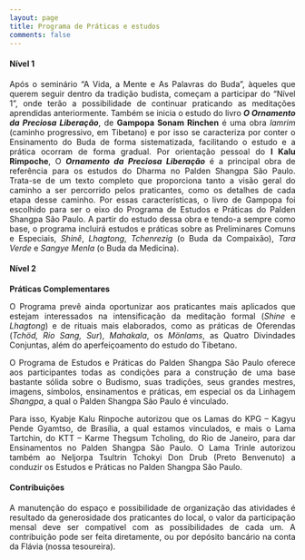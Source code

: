 ```yaml
---
layout: page
title: Programa de Práticas e estudos
comments: false
---
```



#### Nível 1

<p align="justify">   Após o seminário “A Vida, a Mente e As Palavras do Buda”, àqueles que querem seguir dentro da tradição budista, começam a participar do “Nível 1”, onde terão a possibilidade de continuar praticando as meditações aprendidas anteriormente. Também se inicia o estudo do livro <i><b>O Ornamento da Preciosa Liberação</b></i>, de <b>Gampopa Sonam Rinchen</b> é uma obra <i>lamrim</i> (caminho progressivo, em Tibetano) e por isso se caracteriza por conter o Ensinamento do Buda de forma sistematizada, facilitando o estudo e a prática ocorram de forma gradual. Por orientação pessoal do <b>I Kalu Rimpoche</b>, O <i><b>Ornamento da Preciosa Liberação</b></i> é a principal obra de referência para os estudos do Dharma no Palden Shangpa São Paulo. Trata-se de um texto completo que proporciona tanto a visão geral do caminho a ser percorrido pelos praticantes, como os detalhes de cada etapa desse caminho.
Por essas características, o livro de Gampopa foi escolhido para ser o eixo do Programa de Estudos e Práticas do Palden Shangpa São Paulo. A partir do estudo dessa obra e tendo-a sempre como base, o programa incluirá estudos e práticas sobre as Preliminares Comuns e Especiais, <i>Shinê</i>, <i>Lhagtong</i>, <i>Tchenrezig</i> (o Buda da Compaixão), <i>Tara Verde</i> e <i>Sangye Menla</i> (o Buda da Medicina).</p>

#### Nível 2

**Práticas Complementares**

<p align="justify">   O Programa prevê ainda oportunizar aos praticantes mais aplicados que estejam interessados na intensificação da meditação formal (<i>Shine</i> e <i>Lhagtong</i>) e de rituais mais elaborados, como as práticas de Oferendas (<i>Tchöd, Rio Sang, Sur</i>), <i>Mahakala</i>, os <i>Mönlams</i>, as Quatro Divindades Conjuntas, além do aperfeiçoamento do estudo do Tibetano.</p>
<p align="justify">   O Programa de Estudos e Práticas do Palden Shangpa São Paulo oferece aos participantes todas as condições para a construção de uma base bastante sólida sobre o Budismo, suas tradições, seus grandes mestres, imagens, símbolos, ensinamentos e práticas, em especial os da Linhagem <i>Shangpa</i>, a qual o Palden Shangpa São Paulo é vinculado.</p>
<p align="justify">   Para isso, Kyabje Kalu Rinpoche autorizou que os Lamas do KPG – Kagyu Pende Gyamtso, de Brasília, a qual estamos vinculados, e mais o Lama Tartchin, do KTT – Karme Thegsum Tcholing, do Rio de Janeiro, para dar Ensinamentos no Palden Shangpa São Paulo. O Lama Trinle autorizou também ao Neljorpa Tsultrin Tchokyi Don Drub (Preto Benvenuto) a conduzir os Estudos e Práticas no Palden Shangpa São Paulo.</p>
  
#### Contribuições

<p align="justify">   A manutenção do espaço e possibilidade de organização das atividades é resultado da generosidade dos praticantes do local, o valor da participação mensal deve ser compatível com as possibilidades de cada um. A contribuição pode ser feita diretamente, ou por depósito bancário na conta da Flávia (nossa tesoureira).</p>
